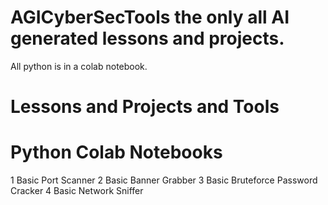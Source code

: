 # AGICyberSecTools the only all AI generated lessons and projects.
 All python is in a colab notebook.

# Lessons and Projects and Tools
# Python Colab Notebooks

1 Basic Port Scanner
2 Basic Banner Grabber
3 Basic Bruteforce Password Cracker
4 Basic Network Sniffer
